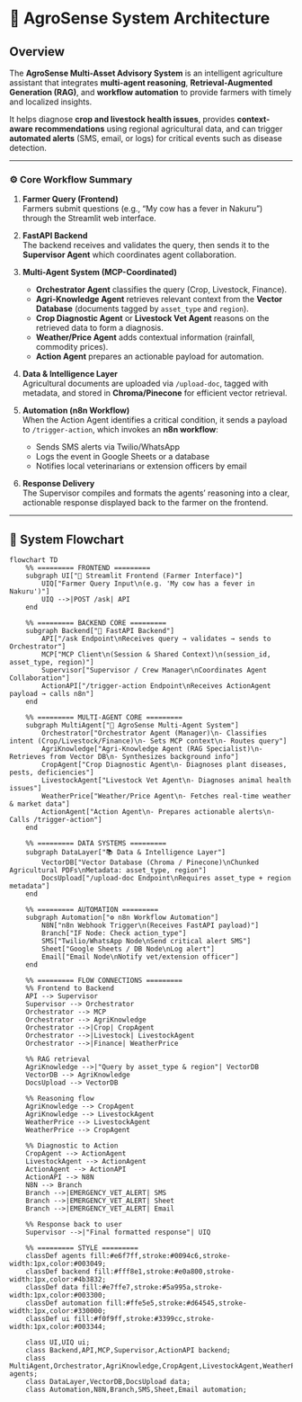 # 🌾 AgroSense System Architecture

## Overview

The **AgroSense Multi-Asset Advisory System** is an intelligent agriculture assistant that integrates **multi-agent reasoning**, **Retrieval-Augmented Generation (RAG)**, and **workflow automation** to provide farmers with timely and localized insights.

It helps diagnose **crop and livestock health issues**, provides **context-aware recommendations** using regional agricultural data, and can trigger **automated alerts** (SMS, email, or logs) for critical events such as disease detection.

---

### ⚙️ Core Workflow Summary

1. **Farmer Query (Frontend)**  
   Farmers submit questions (e.g., “My cow has a fever in Nakuru”) through the Streamlit web interface.

2. **FastAPI Backend**  
   The backend receives and validates the query, then sends it to the **Supervisor Agent** which coordinates agent collaboration.

3. **Multi-Agent System (MCP-Coordinated)**  
   - **Orchestrator Agent** classifies the query (Crop, Livestock, Finance).  
   - **Agri-Knowledge Agent** retrieves relevant context from the **Vector Database** (documents tagged by `asset_type` and `region`).  
   - **Crop Diagnostic Agent** or **Livestock Vet Agent** reasons on the retrieved data to form a diagnosis.  
   - **Weather/Price Agent** adds contextual information (rainfall, commodity prices).  
   - **Action Agent** prepares an actionable payload for automation.

4. **Data & Intelligence Layer**  
   Agricultural documents are uploaded via `/upload-doc`, tagged with metadata, and stored in **Chroma/Pinecone** for efficient vector retrieval.

5. **Automation (n8n Workflow)**  
   When the Action Agent identifies a critical condition, it sends a payload to `/trigger-action`, which invokes an **n8n workflow**:
   - Sends SMS alerts via Twilio/WhatsApp  
   - Logs the event in Google Sheets or a database  
   - Notifies local veterinarians or extension officers by email

6. **Response Delivery**  
   The Supervisor compiles and formats the agents’ reasoning into a clear, actionable response displayed back to the farmer on the frontend.

---

## 🧠 System Flowchart

```mermaid
flowchart TD
    %% ========= FRONTEND =========
    subgraph UI["🌾 Streamlit Frontend (Farmer Interface)"]
        UIQ["Farmer Query Input\n(e.g. 'My cow has a fever in Nakuru')"]
        UIQ -->|POST /ask| API
    end

    %% ========= BACKEND CORE =========
    subgraph Backend["🚀 FastAPI Backend"]
        API["/ask Endpoint\nReceives query → validates → sends to Orchestrator"]
        MCP["MCP Client\n(Session & Shared Context)\n(session_id, asset_type, region)"]
        Supervisor["Supervisor / Crew Manager\nCoordinates Agent Collaboration"]
        ActionAPI["/trigger-action Endpoint\nReceives ActionAgent payload → calls n8n"]
    end

    %% ========= MULTI-AGENT CORE =========
    subgraph MultiAgent["🧠 AgroSense Multi-Agent System"]
        Orchestrator["Orchestrator Agent (Manager)\n- Classifies intent (Crop/Livestock/Finance)\n- Sets MCP context\n- Routes query"]
        AgriKnowledge["Agri-Knowledge Agent (RAG Specialist)\n- Retrieves from Vector DB\n- Synthesizes background info"]
        CropAgent["Crop Diagnostic Agent\n- Diagnoses plant diseases, pests, deficiencies"]
        LivestockAgent["Livestock Vet Agent\n- Diagnoses animal health issues"]
        WeatherPrice["Weather/Price Agent\n- Fetches real-time weather & market data"]
        ActionAgent["Action Agent\n- Prepares actionable alerts\n- Calls /trigger-action"]
    end

    %% ========= DATA SYSTEMS =========
    subgraph DataLayer["📚 Data & Intelligence Layer"]
        VectorDB["Vector Database (Chroma / Pinecone)\nChunked Agricultural PDFs\nMetadata: asset_type, region"]
        DocsUpload["/upload-doc Endpoint\nRequires asset_type + region metadata"]
    end

    %% ========= AUTOMATION =========
    subgraph Automation["⚙️ n8n Workflow Automation"]
        N8N["n8n Webhook Trigger\n(Receives FastAPI payload)"]
        Branch["IF Node: Check action_type"]
        SMS["Twilio/WhatsApp Node\nSend critical alert SMS"]
        Sheet["Google Sheets / DB Node\nLog alert"]
        Email["Email Node\nNotify vet/extension officer"]
    end

    %% ========= FLOW CONNECTIONS =========
    %% Frontend to Backend
    API --> Supervisor
    Supervisor --> Orchestrator
    Orchestrator --> MCP
    Orchestrator --> AgriKnowledge
    Orchestrator -->|Crop| CropAgent
    Orchestrator -->|Livestock| LivestockAgent
    Orchestrator -->|Finance| WeatherPrice

    %% RAG retrieval
    AgriKnowledge -->|"Query by asset_type & region"| VectorDB
    VectorDB --> AgriKnowledge
    DocsUpload --> VectorDB

    %% Reasoning flow
    AgriKnowledge --> CropAgent
    AgriKnowledge --> LivestockAgent
    WeatherPrice --> LivestockAgent
    WeatherPrice --> CropAgent

    %% Diagnostic to Action
    CropAgent --> ActionAgent
    LivestockAgent --> ActionAgent
    ActionAgent --> ActionAPI
    ActionAPI --> N8N
    N8N --> Branch
    Branch -->|EMERGENCY_VET_ALERT| SMS
    Branch -->|EMERGENCY_VET_ALERT| Sheet
    Branch -->|EMERGENCY_VET_ALERT| Email

    %% Response back to user
    Supervisor -->|"Final formatted response"| UIQ

    %% ========= STYLE =========
    classDef agents fill:#e6f7ff,stroke:#0094c6,stroke-width:1px,color:#003049;
    classDef backend fill:#fff8e1,stroke:#e0a800,stroke-width:1px,color:#4b3832;
    classDef data fill:#e7ffe7,stroke:#5a995a,stroke-width:1px,color:#003300;
    classDef automation fill:#ffe5e5,stroke:#d64545,stroke-width:1px,color:#330000;
    classDef ui fill:#f0f9ff,stroke:#3399cc,stroke-width:1px,color:#003344;

    class UI,UIQ ui;
    class Backend,API,MCP,Supervisor,ActionAPI backend;
    class MultiAgent,Orchestrator,AgriKnowledge,CropAgent,LivestockAgent,WeatherPrice,ActionAgent agents;
    class DataLayer,VectorDB,DocsUpload data;
    class Automation,N8N,Branch,SMS,Sheet,Email automation;
